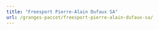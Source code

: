 ```yaml
---
title: "Freesport Pierre-Alain Dufaux SA"
url: /granges-paccot/freesport-pierre-alain-dufaux-sa/
---
```


